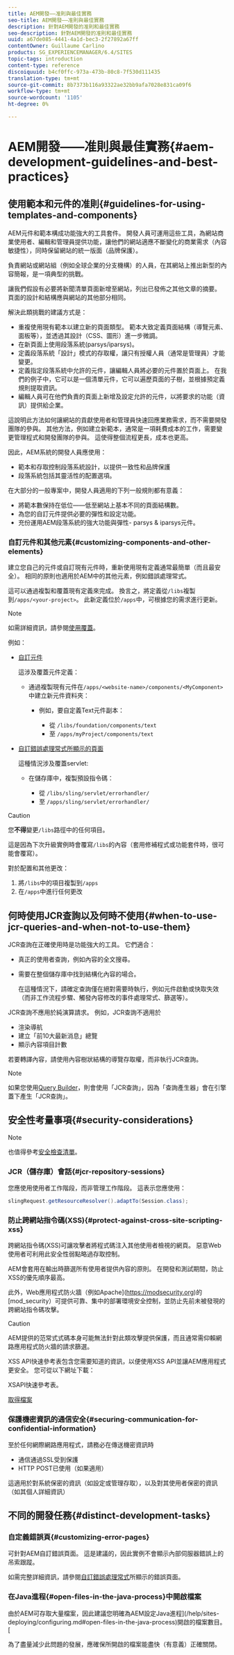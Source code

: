```yaml
---
title: AEM開發——准則與最佳實務
seo-title: AEM開發——准則與最佳實務
description: 針對AEM開發的准則和最佳實務
seo-description: 針對AEM開發的准則和最佳實務
uuid: a67de085-4441-4a1d-bec3-2f27892a67ff
contentOwner: Guillaume Carlino
products: SG_EXPERIENCEMANAGER/6.4/SITES
topic-tags: introduction
content-type: reference
discoiquuid: b4cf0ffc-973a-473b-80c8-7f530d111435
translation-type: tm+mt
source-git-commit: 8b7373b116a93322ae32bb9afa7028e831ca09f6
workflow-type: tm+mt
source-wordcount: '1105'
ht-degree: 0%

---
```



# AEM開發——准則與最佳實務{#aem-development-guidelines-and-best-practices}

## 使用範本和元件的准則{#guidelines-for-using-templates-and-components}

AEM元件和範本構成功能強大的工具套件。 開發人員可運用這些工具，為網站商業使用者、編輯和管理員提供功能，讓他們的網站適應不斷變化的商業需求（內容敏捷性），同時保留網站的統一版面（品牌保護）。

負責網站或網站組（例如全球企業的分支機構）的人員，在其網站上推出新型的內容簡報，是一項典型的挑戰。

讓我們假設有必要將新聞清單頁面新增至網站，列出已發佈之其他文章的摘要。 頁面的設計和結構應與網站的其他部分相同。

解決此類挑戰的建議方式是：

* 重複使用現有範本以建立新的頁面類型。 範本大致定義頁面結構（導覽元素、面板等），並透過其設計（CSS、圖形）進一步微調。
* 在新頁面上使用段落系統(parsys/iparsys)。
* 定義段落系統「設計」模式的存取權，讓只有授權人員（通常是管理員）才能變更。
* 定義指定段落系統中允許的元件，讓編輯人員將必要的元件置於頁面上。 在我們的例子中，它可以是一個清單元件，它可以遍歷頁面的子樹，並根據預定義規則提取資訊。
* 編輯人員可在他們負責的頁面上新增及設定允許的元件，以將要求的功能（資訊）提供給企業。

這說明此方法如何讓網站的貢獻使用者和管理員快速回應業務需求，而不需要開發團隊的參與。 其他方法，例如建立新範本，通常是一項耗費成本的工作，需要變更管理程式和開發團隊的參與。 這使得整個流程更長，成本也更高。

因此，AEM系統的開發人員應使用：

* 範本和存取控制段落系統設計，以提供一致性和品牌保護
* 段落系統包括其靈活性的配置選項。

在大部分的一般專案中，開發人員適用的下列一般規則都有意義：

* 將範本數保持在低位——低至網站上基本不同的頁面結構數。
* 為您的自訂元件提供必要的彈性和設定功能。
* 充份運用AEM段落系統的強大功能與彈性- parsys &amp; iparsys元件。

### 自訂元件和其他元素{#customizing-components-and-other-elements}

建立您自己的元件或自訂現有元件時，重新使用現有定義通常最簡單（而且最安全）。 相同的原則也適用於AEM中的其他元素，例如錯誤處理常式。

這可以通過複製和覆蓋現有定義來完成。 換言之，將定義從`/libs`複製到`/apps/<your-project>`。 此新定義位於`/apps`中，可根據您的需求進行更新。

>[!NOTE]
>
>如需詳細資訊，請參閱[使用覆蓋](/help/sites-developing/overlays.md)。

例如：

* [自訂元件](/help/sites-developing/components.md)

   這涉及覆蓋元件定義：

   * 通過複製現有元件在`/apps/<website-name>/components/<MyComponent>`中建立新元件資料夾：

      * 例如，要自定義Text元件副本：

         * 從 `/libs/foundation/components/text`
         * 至 `/apps/myProject/components/text`

* [自訂錯誤處理常式所顯示的頁面](/help/sites-developing/customizing-errorhandler-pages.md#how-to-customize-pages-shown-by-the-error-handler)

   這種情況涉及覆蓋servlet:

   * 在儲存庫中，複製預設指令碼：

      * 從 `/libs/sling/servlet/errorhandler/`
      * 至 `/apps/sling/servlet/errorhandler/`

>[!CAUTION]
>
>您&#x200B;**不得**&#x200B;變更`/libs`路徑中的任何項目。
>
>這是因為下次升級實例時會覆寫`/libs`的內容（套用修補程式或功能套件時，很可能會覆寫）。
>
>對於配置和其他更改：
>
>1. 將`/libs`中的項目複製到`/apps`
>1. 在`/apps`中進行任何更改


## 何時使用JCR查詢以及何時不使用{#when-to-use-jcr-queries-and-when-not-to-use-them}

JCR查詢在正確使用時是功能強大的工具。 它們適合：

* 真正的使用者查詢，例如內容的全文搜尋。
* 需要在整個儲存庫中找到結構化內容的場合。

   在這種情況下，請確定查詢僅在絕對需要時執行，例如元件啟動或快取失效（而非工作流程步驟、觸發內容修改的事件處理常式、篩選等）。

JCR查詢不應用於純演算請求。 例如，JCR查詢不適用於

* 渲染導航
* 建立「前10大最新消息」總覽
* 顯示內容項目計數

若要轉譯內容，請使用內容樹狀結構的導覽存取權，而非執行JCR查詢。

>[!NOTE]
>
>如果您使用[Query Builder](/help/sites-developing/querybuilder-api.md)，則會使用「JCR查詢」，因為「查詢產生器」會在引擎蓋下產生「JCR查詢」。


## 安全性考量事項{#security-considerations}

>[!NOTE]
>
>也值得參考[安全檢查清單](/help/sites-administering/security-checklist.md)。

### JCR（儲存庫）會話{#jcr-repository-sessions}

您應使用使用者工作階段，而非管理工作階段。 這表示您應使用：

```java
slingRequest.getResourceResolver().adaptTo(Session.class);
```

### 防止跨網站指令碼(XSS){#protect-against-cross-site-scripting-xss}

跨網站指令碼(XSS)可讓攻擊者將程式碼注入其他使用者檢視的網頁。 惡意Web使用者可利用此安全性弱點略過存取控制。

AEM會套用在輸出時篩選所有使用者提供內容的原則。 在開發和測試期間，防止XSS的優先順序最高。

此外，Web應用程式防火牆（例如Apache](https://modsecurity.org)的[mod_security）可提供可靠、集中的部署環境安全控制，並防止先前未被發現的跨網站指令碼攻擊。

>[!CAUTION]
>
>AEM提供的范常式式碼本身可能無法針對此類攻擊提供保護，而且通常需仰賴網路應用程式防火牆的請求篩選。

XSS API快速參考表包含您需要知道的資訊，以便使用XSS API並讓AEM應用程式更安全。 您可從以下網址下載：

XSAPI快速參考表。

[取得檔案](assets/xss_cheat_sheet_2016.pdf)

### 保護機密資訊的通信安全{#securing-communication-for-confidential-information}

至於任何網際網路應用程式，請務必在傳送機密資訊時

* 通信通過SSL受到保護
* HTTP POST已使用（如果適用）

這適用於對系統保密的資訊（如設定或管理存取），以及對其使用者保密的資訊（如其個人詳細資訊）

## 不同的開發任務{#distinct-development-tasks}

### 自定義錯誤頁{#customizing-error-pages}

可針對AEM自訂錯誤頁面。 這是建議的，因此實例不會顯示內部伺服器錯誤上的吊索跟蹤。

如需完整詳細資訊，請參閱[自訂錯誤處理常式](/help/sites-developing/customizing-errorhandler-pages.md)所顯示的錯誤頁面。

### 在Java進程{#open-files-in-the-java-process}中開啟檔案

由於AEM可存取大量檔案，因此建議您明確為AEM設定Java進程](/help/sites-deploying/configuring.md#open-files-in-the-java-process)開啟的檔案數目。[

為了盡量減少此問題的發展，應確保所開啟的檔案能盡快（有意義）正確關閉。
